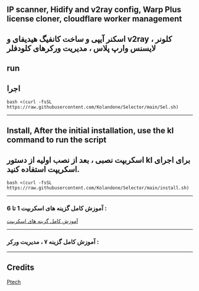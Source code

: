 ##  IP scanner, Hidify and v2ray config, Warp Plus license cloner, cloudflare worker management

## اسکنر آیپی و ساخت کانفیگ هیدیفای و v2ray ، کلونر لایسنس وارپ پلاس ، مدیریت ورکرهای کلودفلر



##  run
## اجرا

```
bash <(curl -fsSL https://raw.githubusercontent.com/Kolandone/Selector/main/Sel.sh)
```
---
## Install, After the initial installation, use the kl command to run the script
## اسکربپت نصبی ، بعد از نصب اولیه از دستور kl برای اجرای اسکریپت استفاده کنید.

```
bash <(curl -fsSL https://raw.githubusercontent.com/Kolandone/Selector/main/install.sh)
```
---
### آموزش کامل گزینه های اسکربپت 1 تا 6 :

[آموزش کامل گزینه های اسکریپت](https://youtu.be/YWvv-ChtIXQ?si=XYjMQqxWWQfdzVcq)

---
### آموزش کامل گزینه ۷ ، مدیریت ورکر :


---
## Credits 
[Ptech](https://github.com/Ptechgithub)
